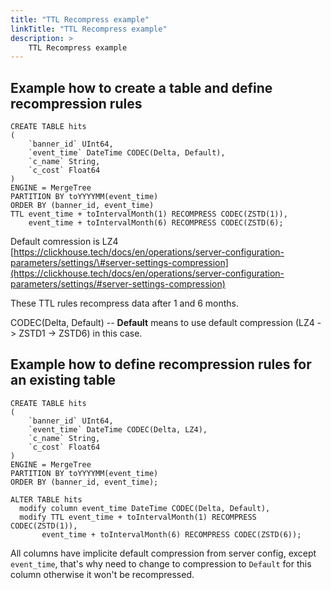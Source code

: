 ```yaml
---
title: "TTL Recompress example"
linkTitle: "TTL Recompress example"
description: >
    TTL Recompress example
---
```



## Example how to create a table and define recompression rules

```
CREATE TABLE hits
(
    `banner_id` UInt64,
    `event_time` DateTime CODEC(Delta, Default),
    `c_name` String,
    `c_cost` Float64
)
ENGINE = MergeTree
PARTITION BY toYYYYMM(event_time)
ORDER BY (banner_id, event_time)
TTL event_time + toIntervalMonth(1) RECOMPRESS CODEC(ZSTD(1)),
    event_time + toIntervalMonth(6) RECOMPRESS CODEC(ZSTD(6);
```

Default comression is LZ4 [https://clickhouse.tech/docs/en/operations/server-configuration-parameters/settings/\#server-settings-compression](https://clickhouse.tech/docs/en/operations/server-configuration-parameters/settings/#server-settings-compression)

These TTL rules recompress data after 1 and 6 months.

CODEC(Delta, Default) -- **Default** means to use default compression (LZ4 -> ZSTD1 -> ZSTD6) in this case.

## Example how to define recompression rules for an existing table 

```
CREATE TABLE hits
(
    `banner_id` UInt64,
    `event_time` DateTime CODEC(Delta, LZ4),
    `c_name` String,
    `c_cost` Float64
)
ENGINE = MergeTree
PARTITION BY toYYYYMM(event_time)
ORDER BY (banner_id, event_time);

ALTER TABLE hits 
  modify column event_time DateTime CODEC(Delta, Default),
  modify TTL event_time + toIntervalMonth(1) RECOMPRESS CODEC(ZSTD(1)),
       event_time + toIntervalMonth(6) RECOMPRESS CODEC(ZSTD(6));
```

All columns have implicite default compression from server config, except `event_time`, that's why need to change to compression to `Default` for this column otherwise it won't be recompressed.
